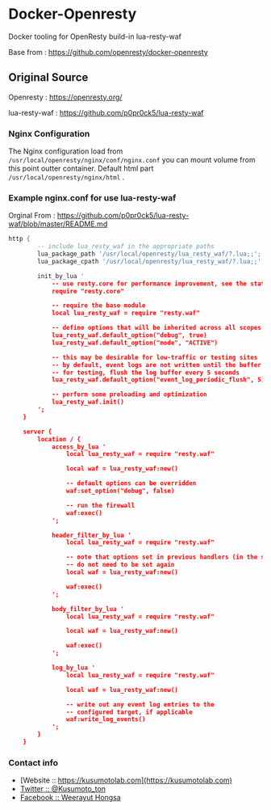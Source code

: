 # Docker-Openresty
Docker tooling for OpenResty build-in lua-resty-waf

Base from : https://github.com/openresty/docker-openresty

## Original Source 

Openresty : https://openresty.org/

lua-resty-waf : https://github.com/p0pr0ck5/lua-resty-waf

### Nginx Configuration 
The Nginx configuration load from `/usr/local/openresty/nginx/conf/nginx.conf` you can mount volume from this point outter container. Default html part `/usr/local/openresty/nginx/html` .

### Example nginx.conf for use lua-resty-waf
Orginal From : https://github.com/p0pr0ck5/lua-resty-waf/blob/master/README.md
```lua
http {
        -- include lua_resty_waf in the appropriate paths
        lua_package_path '/usr/local/openresty/lua_resty_waf/?.lua;;';
        lua_package_cpath '/usr/local/openresty/lua_resty_waf/?.lua;;';

        init_by_lua '
            -- use resty.core for performance improvement, see the status note above
            require "resty.core"

            -- require the base module
            local lua_resty_waf = require "resty.waf"

            -- define options that will be inherited across all scopes
            lua_resty_waf.default_option("debug", true)
            lua_resty_waf.default_option("mode", "ACTIVE")

            -- this may be desirable for low-traffic or testing sites
            -- by default, event logs are not written until the buffer is full
            -- for testing, flush the log buffer every 5 seconds
            lua_resty_waf.default_option("event_log_periodic_flush", 5)

            -- perform some preloading and optimization
            lua_resty_waf.init()
        ';
    }

    server {
        location / {
            access_by_lua '
                local lua_resty_waf = require "resty.waf"

                local waf = lua_resty_waf:new()

                -- default options can be overridden
                waf:set_option("debug", false)

                -- run the firewall
                waf:exec()
            ';

            header_filter_by_lua '
                local lua_resty_waf = require "resty.waf"

                -- note that options set in previous handlers (in the same scope)
                -- do not need to be set again
                local waf = lua_resty_waf:new()

                waf:exec()
            ';

            body_filter_by_lua '
                local lua_resty_waf = require "resty.waf"

                local waf = lua_resty_waf:new()

                waf:exec()
            ';

            log_by_lua '
                local lua_resty_waf = require "resty.waf"

                local waf = lua_resty_waf:new()

                -- write out any event log entries to the
                -- configured target, if applicable
                waf:write_log_events()
            ';
        }
    }
```
    
### Contact info
* [Website :: https://kusumotolab.com](https://kusumotolab.com)
* [Twitter :: @Kusumoto_ton](https://twtter.com/kusumoto_ton)
* [Facebook :: Weerayut Hongsa](https://facebook.com/Azerdar.t.Kusumoto)
